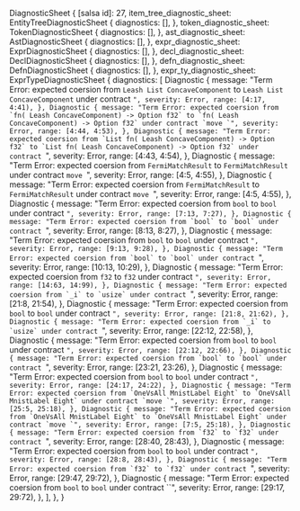 DiagnosticSheet {
    [salsa id]: 27,
    item_tree_diagnostic_sheet: EntityTreeDiagnosticSheet {
        diagnostics: [],
    },
    token_diagnostic_sheet: TokenDiagnosticSheet {
        diagnostics: [],
    },
    ast_diagnostic_sheet: AstDiagnosticSheet {
        diagnostics: [],
    },
    expr_diagnostic_sheet: ExprDiagnosticSheet {
        diagnostics: [],
    },
    decl_diagnostic_sheet: DeclDiagnosticSheet {
        diagnostics: [],
    },
    defn_diagnostic_sheet: DefnDiagnosticSheet {
        diagnostics: [],
    },
    expr_ty_diagnostic_sheet: ExprTypeDiagnosticSheet {
        diagnostics: [
            Diagnostic {
                message: "Term Error: expected coersion from `Leash List ConcaveComponent` to `Leash List ConcaveComponent` under contract ``",
                severity: Error,
                range: [4:17, 4:41),
            },
            Diagnostic {
                message: "Term Error: expected coersion from `fn( Leash ConcaveComponent) -> Option f32` to `fn( Leash ConcaveComponent) -> Option f32` under contract `move `",
                severity: Error,
                range: [4:44, 4:53),
            },
            Diagnostic {
                message: "Term Error: expected coersion from `List fn( Leash ConcaveComponent) -> Option f32` to `List fn( Leash ConcaveComponent) -> Option f32` under contract ``",
                severity: Error,
                range: [4:43, 4:54),
            },
            Diagnostic {
                message: "Term Error: expected coersion from `FermiMatchResult` to `FermiMatchResult` under contract `move `",
                severity: Error,
                range: [4:5, 4:55),
            },
            Diagnostic {
                message: "Term Error: expected coersion from `FermiMatchResult` to `FermiMatchResult` under contract `move `",
                severity: Error,
                range: [4:5, 4:55),
            },
            Diagnostic {
                message: "Term Error: expected coersion from `bool` to `bool` under contract ``",
                severity: Error,
                range: [7:13, 7:27),
            },
            Diagnostic {
                message: "Term Error: expected coersion from `bool` to `bool` under contract ``",
                severity: Error,
                range: [8:13, 8:27),
            },
            Diagnostic {
                message: "Term Error: expected coersion from `bool` to `bool` under contract ``",
                severity: Error,
                range: [9:13, 9:28),
            },
            Diagnostic {
                message: "Term Error: expected coersion from `bool` to `bool` under contract ``",
                severity: Error,
                range: [10:13, 10:29),
            },
            Diagnostic {
                message: "Term Error: expected coersion from `f32` to `f32` under contract ``",
                severity: Error,
                range: [14:63, 14:99),
            },
            Diagnostic {
                message: "Term Error: expected coersion from `_i` to `usize` under contract ``",
                severity: Error,
                range: [21:8, 21:54),
            },
            Diagnostic {
                message: "Term Error: expected coersion from `bool` to `bool` under contract ``",
                severity: Error,
                range: [21:8, 21:62),
            },
            Diagnostic {
                message: "Term Error: expected coersion from `_i` to `usize` under contract ``",
                severity: Error,
                range: [22:12, 22:58),
            },
            Diagnostic {
                message: "Term Error: expected coersion from `bool` to `bool` under contract ``",
                severity: Error,
                range: [22:12, 22:66),
            },
            Diagnostic {
                message: "Term Error: expected coersion from `bool` to `bool` under contract ``",
                severity: Error,
                range: [23:21, 23:26),
            },
            Diagnostic {
                message: "Term Error: expected coersion from `bool` to `bool` under contract ``",
                severity: Error,
                range: [24:17, 24:22),
            },
            Diagnostic {
                message: "Term Error: expected coersion from `OneVsAll MnistLabel Eight` to `OneVsAll MnistLabel Eight` under contract `move `",
                severity: Error,
                range: [25:5, 25:18),
            },
            Diagnostic {
                message: "Term Error: expected coersion from `OneVsAll MnistLabel Eight` to `OneVsAll MnistLabel Eight` under contract `move `",
                severity: Error,
                range: [7:5, 25:18),
            },
            Diagnostic {
                message: "Term Error: expected coersion from `f32` to `f32` under contract ``",
                severity: Error,
                range: [28:40, 28:43),
            },
            Diagnostic {
                message: "Term Error: expected coersion from `bool` to `bool` under contract ``",
                severity: Error,
                range: [28:8, 28:43),
            },
            Diagnostic {
                message: "Term Error: expected coersion from `f32` to `f32` under contract ``",
                severity: Error,
                range: [29:47, 29:72),
            },
            Diagnostic {
                message: "Term Error: expected coersion from `bool` to `bool` under contract ``",
                severity: Error,
                range: [29:17, 29:72),
            },
        ],
    },
}